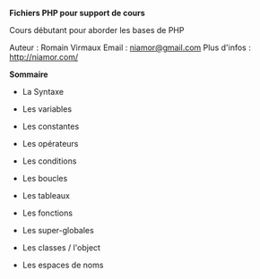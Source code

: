**Fichiers PHP pour support de cours**

Cours débutant pour aborder les bases de PHP

Auteur : Romain Virmaux
Email : niamor@gmail.com
Plus d'infos : http://niamor.com/

**Sommaire**
 - La Syntaxe
 - Les variables
 - Les constantes
 - Les opérateurs
 - Les conditions
 - Les boucles
 - Les tableaux
 - Les fonctions
 - Les super-globales
 
 
 - Les classes / l'object
 - Les espaces de noms
 